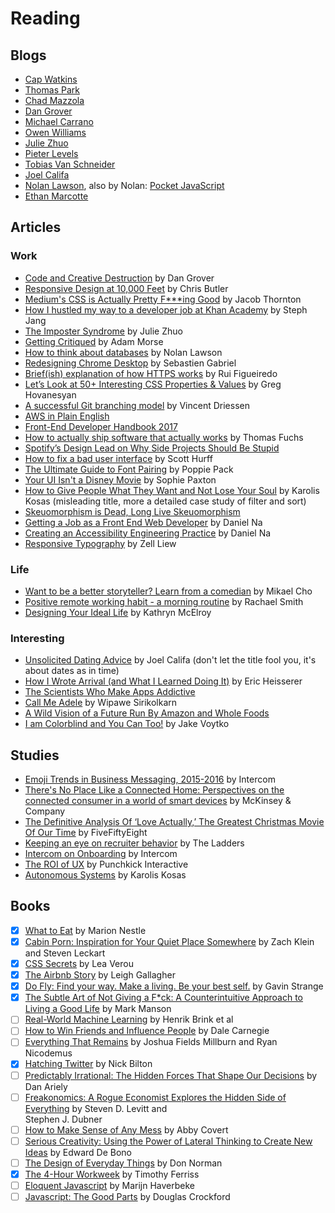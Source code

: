 Reading
======
## Blogs
- [Cap Watkins](http://blog.capwatkins.com/)
- [Thomas Park](http://thomaspark.co/)
- [Chad Mazzola](http://chad.is/writing/)
- [Dan Grover](http://dangrover.com/archive/)
- [Michael Carrano](https://michaelcarrano.com/)
- [Owen Williams](http://owenwillia.ms/portfolio/)
- [Julie Zhuo](https://medium.com/@joulee)
- [Pieter Levels](https://levels.io/index/)
- [Tobias Van Schneider](http://www.vanschneider.com/blog/)
- [Joel Califa](http://joelcalifa.com/blog/)
- [Nolan Lawson](https://nolanlawson.com/), also by Nolan: [Pocket JavaScript](http://www.pocketjavascript.com/)
- [Ethan Marcotte](https://ethanmarcotte.com/wrote/)

## Articles
### Work
- [Code and Creative Destruction](http://dangrover.com/2013/07/12/code-and-creative-destruction.html) by Dan Grover
- [Responsive Design at 10,000 Feet](https://www.newfangled.com/responsive-design-at-10000-feet/) by Chris Butler
- [Medium's CSS is Actually Pretty F***ing Good](https://medium.com/@fat/mediums-css-is-actually-pretty-fucking-good-b8e2a6c78b06#.opq3w9xao) by Jacob Thornton
- [How I hustled my way to a developer job at Khan Academy](http://stephjang.com/blog/khan-academy-job/) by Steph Jang
- [The Imposter Syndrome](https://medium.com/the-year-of-the-looking-glass/the-imposter-syndrome-9e23e2326d88#.u7vnhgtta) by Julie Zhuo
- [Getting Critiqued](http://mrmrs.io/writing/2015/10/08/getting-critiqued/) by Adam Morse
- [How to think about databases](https://nolanlawson.com/2016/02/08/how-to-think-about-databases/) by Nolan Lawson
- [Redesigning Chrome Desktop](https://medium.com/google-design/redesigning-chrome-desktop-769aeb5ab987#.q73hpg7kj) by Sebastien Gabriel
- [Brief(ish) explanation of how HTTPS works](http://www.blinkingcaret.com/2017/01/18/brief-ish-explanation-of-how-https-works/) by Rui Figueiredo
- [Let’s Look at 50+ Interesting CSS Properties & Values](https://css-tricks.com/lets-look-50-interesting-css-properties-values/) by Greg Hovanesyan
- [A successful Git branching model](http://nvie.com/posts/a-successful-git-branching-model/) by Vincent Driessen
- [AWS in Plain English](https://www.expeditedssl.com/aws-in-plain-english)
- [Front-End Developer Handbook 2017](https://www.gitbook.com/book/frontendmasters/front-end-handbook-2017/details)
- [How to actually ship software that actually works](http://mir.aculo.us/2015/08/25/how-to-actually-ship-software-that-actually-works/) by Thomas Fuchs
- [Spotify’s Design Lead on Why Side Projects Should Be Stupid](http://firstround.com/review/Spotifys-Design-Lead-on-Why-Side-Projects-Should-be-Stupid/)
- [How to fix a bad user interface](http://scotthurff.com/posts/why-your-user-interface-is-awkward-youre-ignoring-the-ui-stack) by Scott Hurff
- [The Ultimate Guide to Font Pairing](https://designschool.canva.com/blog/the-ultimate-guide-to-font-pairing/) by Poppie Pack
- [Your UI Isn't a Disney Movie](https://startupsventurecapital.com/your-ui-isn-t-a-disney-movie-703f7fbd24d2) by Sophie Paxton
- [How to Give People What They Want and Not Lose Your Soul](https://medium.com/yplan-eng/how-to-give-people-what-they-want-and-not-loose-your-soul-b160712de2e) by Karolis Kosas (misleading title, more a detailed case study of filter and sort)
- [Skeuomorphism is Dead, Long Live Skeuomorphism](https://www.interaction-design.org/literature/article/skeuomorphism-is-dead-long-live-skeuomorphism)
- [Getting a Job as a Front End Web Developer](http://blog.danielna.com/getting-a-job-as-a-front-end-web-developer.html) by Daniel Na
- [Creating an Accessibility Engineering Practice](http://blog.danielna.com/2017/09/14/creating-an-accessibility-engineering-practice.html) by Daniel Na
- [Responsive Typography](https://zellwk.com/blog/responsive-typography/) by Zell Liew

### Life
- [Want to be a better storyteller? Learn from a comedian](https://crew.co/blog/want-to-be-a-better-storyteller-learn-from-a-comedian/) by Mikael Cho
- [Positive remote working habit - a morning routine](https://rachsmith.com/2016/positive-remote-habits-morning-routine) by Rachael Smith
- [Designing Your Ideal Life](https://medium.com/@kemcelroy/designing-your-ideal-life-38a427beb488) by Kathryn McElroy

### Interesting
- [Unsolicited Dating Advice](http://joelcalifa.com/blog/unsolicited-dating-advice/) by Joel Califa (don't let the title fool you, it's about dates as in time)
- [How I Wrote Arrival (and What I Learned Doing It)](http://www.talkhouse.com/how-i-wrote-arrival/) by Eric Heisserer
- [The Scientists Who Make Apps Addictive](https://www.1843magazine.com/features/the-scientists-who-make-apps-addictive)
- [Call Me Adele](https://medium.com/@wipaweeeeee/call-me-adele-f37162b6ffe5) by Wipawe Sirikolkarn
- [A Wild Vision of a Future Run By Amazon and Whole Foods](https://www.fastcodesign.com/90137320/a-wild-vision-of-a-future-run-by-amazon-and-whole-foods)
- [I am Colorblind and You Can Too!](https://www.bitlog.com/index.php/2015/10/21/transcript-of-i-am-colorblind-and-you-can-too/) by Jake Voytko

## Studies
- [Emoji Trends in Business Messaging, 2015-2016](https://blog.intercomassets.com/wp-content/uploads/2016/12/09135612/Intercom-Emoji_Trends_in_Business_Messaging_2015-2016.pdf) by Intercom
- [There's No Place Like a Connected Home: Perspectives on the connected consumer in a world of smart devices](http://www.mckinsey.com/spContent/connected_homes/index.html) by McKinsey &amp; Company
- [The Definitive Analysis Of ‘Love Actually,’ The Greatest Christmas Movie Of Our Time](http://fivethirtyeight.com/features/the-definitive-analysis-of-love-actually-the-greatest-christmas-movie-of-our-time/) by FiveFiftyEight
- [Keeping an eye on recruiter behavior](https://cdn.theladders.net/static/images/basicSite/pdfs/TheLadders-EyeTracking-StudyC2.pdf) by The Ladders
- [Intercom on Onboarding](https://www.intercom.com/books/onboarding) by Intercom
- [The ROI of UX](http://cdn2.hubspot.net/hubfs/416708/Ebooks/The_ROI_of_UX_White_Paper_preview.pdf?t=1463779327924) by Punchkick Interactive
- [Autonomous Systems](http://www.anonymous-press.com/autonomous-systems.pdf) by Karolis Kosas

## Books
- [x] [What to Eat](http://a.co/9WyFgzz) by Marion Nestle
- [x] [Cabin Porn: Inspiration for Your Quiet Place Somewhere](http://a.co/hYx0fVp) by Zach Klein and Steven Leckart
- [x] [CSS Secrets](http://a.co/er9Al8H) by Lea Verou
- [x] [The Airbnb Story](http://a.co/a9zjE4N) by Leigh Gallagher
- [x] [Do Fly: Find your way. Make a living. Be your best self.](http://a.co/fqaPVzZ) by Gavin Strange
- [x] [The Subtle Art of Not Giving a F*ck: A Counterintuitive Approach to Living a Good Life](http://a.co/1DzM6Xn) by Mark Manson
- [ ] [Real-World Machine Learning](http://a.co/flsQEr8) by Henrik Brink et al
- [ ] [How to Win Friends and Influence People](http://a.co/dqTECjl) by Dale Carnegie
- [ ] [Everything That Remains](http://a.co/4Q8Qy6A) by Joshua Fields Millburn and Ryan Nicodemus
- [x] [Hatching Twitter](http://a.co/85pe0wB) by Nick Bilton
- [ ] [Predictably Irrational: The Hidden Forces That Shape Our Decisions](http://a.co/3MAB6cf) by Dan Ariely
- [ ] [Freakonomics: A Rogue Economist Explores the Hidden Side of Everything](http://a.co/3gTtcxG) by Steven D. Levitt and  
Stephen J. Dubner
- [ ] [How to Make Sense of Any Mess](http://www.howtomakesenseofanymess.com/) by Abby Covert
- [ ] [Serious Creativity: Using the Power of Lateral Thinking to Create New Ideas](http://a.co/exoVWI2) by Edward De Bono
- [ ] [The Design of Everyday Things](http://a.co/hQ9Q0SZ) by Don Norman
- [x] [The 4-Hour Workweek](http://a.co/9tofTaI) by Timothy Ferriss
- [ ] [Eloquent Javascript](http://eloquentjavascript.net/) by Marijn Haverbeke
- [ ] [Javascript: The Good Parts](http://a.co/i32Yyhj) by Douglas Crockford
